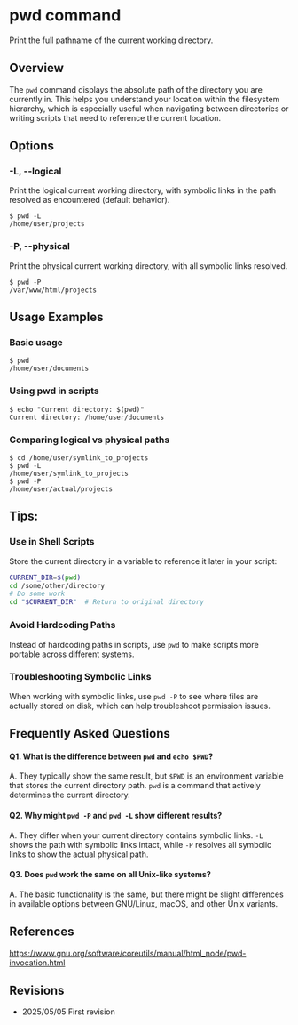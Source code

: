 # pwd command

Print the full pathname of the current working directory.

## Overview

The `pwd` command displays the absolute path of the directory you are currently in. This helps you understand your location within the filesystem hierarchy, which is especially useful when navigating between directories or writing scripts that need to reference the current location.

## Options

### **-L, --logical**

Print the logical current working directory, with symbolic links in the path resolved as encountered (default behavior).

```console
$ pwd -L
/home/user/projects
```

### **-P, --physical**

Print the physical current working directory, with all symbolic links resolved.

```console
$ pwd -P
/var/www/html/projects
```

## Usage Examples

### Basic usage

```console
$ pwd
/home/user/documents
```

### Using pwd in scripts

```console
$ echo "Current directory: $(pwd)"
Current directory: /home/user/documents
```

### Comparing logical vs physical paths

```console
$ cd /home/user/symlink_to_projects
$ pwd -L
/home/user/symlink_to_projects
$ pwd -P
/home/user/actual/projects
```

## Tips:

### Use in Shell Scripts

Store the current directory in a variable to reference it later in your script:
```bash
CURRENT_DIR=$(pwd)
cd /some/other/directory
# Do some work
cd "$CURRENT_DIR"  # Return to original directory
```

### Avoid Hardcoding Paths

Instead of hardcoding paths in scripts, use `pwd` to make scripts more portable across different systems.

### Troubleshooting Symbolic Links

When working with symbolic links, use `pwd -P` to see where files are actually stored on disk, which can help troubleshoot permission issues.

## Frequently Asked Questions

#### Q1. What is the difference between `pwd` and `echo $PWD`?
A. They typically show the same result, but `$PWD` is an environment variable that stores the current directory path. `pwd` is a command that actively determines the current directory.

#### Q2. Why might `pwd -P` and `pwd -L` show different results?
A. They differ when your current directory contains symbolic links. `-L` shows the path with symbolic links intact, while `-P` resolves all symbolic links to show the actual physical path.

#### Q3. Does `pwd` work the same on all Unix-like systems?
A. The basic functionality is the same, but there might be slight differences in available options between GNU/Linux, macOS, and other Unix variants.

## References

https://www.gnu.org/software/coreutils/manual/html_node/pwd-invocation.html

## Revisions

- 2025/05/05 First revision